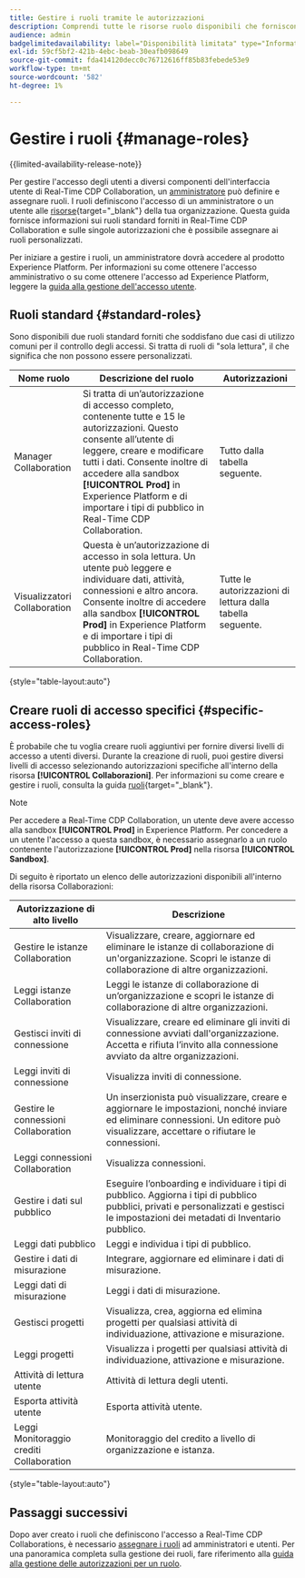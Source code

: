 ```yaml
---
title: Gestire i ruoli tramite le autorizzazioni
description: Comprendi tutte le risorse ruolo disponibili che forniscono accesso a diversi componenti nell’interfaccia utente di Real-Time CDP Collaboration.
audience: admin
badgelimitedavailability: label="Disponibilità limitata" type="Informative" url="https://helpx.adobe.com/legal/product-descriptions/real-time-customer-data-platform-collaboration.html newtab=true"
exl-id: 59cf5bf2-421b-4ebc-beab-30eafb098649
source-git-commit: fda414120decc0c76712616ff85b83febede53e9
workflow-type: tm+mt
source-wordcount: '582'
ht-degree: 1%

---
```


# Gestire i ruoli {#manage-roles}

{{limited-availability-release-note}}

Per gestire l&#39;accesso degli utenti a diversi componenti dell&#39;interfaccia utente di Real-Time CDP Collaboration, un [amministratore](./manage-user-access.md#system-admin-gain-access) può definire e assegnare ruoli. I ruoli definiscono l&#39;accesso di un amministratore o un utente alle [risorse](https://experienceleague.adobe.com/en/docs/experience-platform/access-control/home#permissions){target="_blank"} della tua organizzazione. Questa guida fornisce informazioni sui ruoli standard forniti in Real-Time CDP Collaboration e sulle singole autorizzazioni che è possibile assegnare ai ruoli personalizzati.

Per iniziare a gestire i ruoli, un amministratore dovrà accedere al prodotto Experience Platform. Per informazioni su come ottenere l&#39;accesso amministrativo o su come ottenere l&#39;accesso ad Experience Platform, leggere la [guida alla gestione dell&#39;accesso utente](./manage-user-access.md#manage-user-access-through-permissions).

## Ruoli standard {#standard-roles}

Sono disponibili due ruoli standard forniti che soddisfano due casi di utilizzo comuni per il controllo degli accessi. Si tratta di ruoli di &quot;sola lettura&quot;, il che significa che non possono essere personalizzati.

| Nome ruolo | Descrizione del ruolo | Autorizzazioni |
| --- | --- | --- | 
| Manager Collaboration | Si tratta di un’autorizzazione di accesso completo, contenente tutte e 15 le autorizzazioni. Questo consente all’utente di leggere, creare e modificare tutti i dati. Consente inoltre di accedere alla sandbox **[!UICONTROL Prod]** in Experience Platform e di importare i tipi di pubblico in Real-Time CDP Collaboration. | Tutto dalla tabella seguente. |
| Visualizzatori Collaboration | Questa è un’autorizzazione di accesso in sola lettura. Un utente può leggere e individuare dati, attività, connessioni e altro ancora. Consente inoltre di accedere alla sandbox **[!UICONTROL Prod]** in Experience Platform e di importare i tipi di pubblico in Real-Time CDP Collaboration. | Tutte le autorizzazioni di lettura dalla tabella seguente. |

{style="table-layout:auto"}

## Creare ruoli di accesso specifici {#specific-access-roles}

È probabile che tu voglia creare ruoli aggiuntivi per fornire diversi livelli di accesso a utenti diversi. Durante la creazione di ruoli, puoi gestire diversi livelli di accesso selezionando autorizzazioni specifiche all&#39;interno della risorsa **[!UICONTROL Collaborazioni]**. Per informazioni su come creare e gestire i ruoli, consulta la guida [ruoli](https://experienceleague.adobe.com/en/docs/experience-platform/access-control/abac/permissions-ui/roles#create-new-role){target="_blank"}.

>[!NOTE]
> Per accedere a Real-Time CDP Collaboration, un utente deve avere accesso alla sandbox **[!UICONTROL Prod]** in Experience Platform. Per concedere a un utente l&#39;accesso a questa sandbox, è necessario assegnarlo a un ruolo contenente l&#39;autorizzazione **[!UICONTROL Prod]** nella risorsa **[!UICONTROL Sandbox]**.

Di seguito è riportato un elenco delle autorizzazioni disponibili all&#39;interno della risorsa Collaborazioni:

| Autorizzazione di alto livello | Descrizione |
| --- | --- |
| Gestire le istanze Collaboration | Visualizzare, creare, aggiornare ed eliminare le istanze di collaborazione di un&#39;organizzazione. Scopri le istanze di collaborazione di altre organizzazioni. |
| Leggi istanze Collaboration | Leggi le istanze di collaborazione di un’organizzazione e scopri le istanze di collaborazione di altre organizzazioni. |
| Gestisci inviti di connessione | Visualizzare, creare ed eliminare gli inviti di connessione avviati dall&#39;organizzazione. Accetta e rifiuta l’invito alla connessione avviato da altre organizzazioni. |
| Leggi inviti di connessione | Visualizza inviti di connessione. |
| Gestire le connessioni Collaboration | Un inserzionista può visualizzare, creare e aggiornare le impostazioni, nonché inviare ed eliminare connessioni. Un editore può visualizzare, accettare o rifiutare le connessioni. |
| Leggi connessioni Collaboration | Visualizza connessioni. |
| Gestire i dati sul pubblico | Eseguire l’onboarding e individuare i tipi di pubblico. Aggiorna i tipi di pubblico pubblici, privati e personalizzati e gestisci le impostazioni dei metadati di Inventario pubblico. |
| Leggi dati pubblico | Leggi e individua i tipi di pubblico. |
| Gestire i dati di misurazione | Integrare, aggiornare ed eliminare i dati di misurazione. |
| Leggi dati di misurazione | Leggi i dati di misurazione. |
| Gestisci progetti | Visualizza, crea, aggiorna ed elimina progetti per qualsiasi attività di individuazione, attivazione e misurazione. |
| Leggi progetti | Visualizza i progetti per qualsiasi attività di individuazione, attivazione e misurazione. |
| Attività di lettura utente | Attività di lettura degli utenti. |
| Esporta attività utente | Esporta attività utente. |
| Leggi Monitoraggio crediti Collaboration | Monitoraggio del credito a livello di organizzazione e istanza. |

{style="table-layout:auto"}

## Passaggi successivi

Dopo aver creato i ruoli che definiscono l&#39;accesso a Real-Time CDP Collaborations, è necessario [assegnare i ruoli](./manage-user-access.md#assign-a-role) ad amministratori e utenti. Per una panoramica completa sulla gestione dei ruoli, fare riferimento alla [guida alla gestione delle autorizzazioni per un ruolo](https://experienceleague.adobe.com/en/docs/experience-platform/access-control/abac/permissions-ui/permissions).
